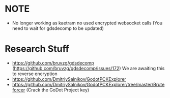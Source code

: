 # NOTE
- No longer working as kaetram no used encrypted websocket calls (You need to wait for gdsdecomp to be updated)

# Research Stuff
- https://github.com/bruvzg/gdsdecomp (https://github.com/bruvzg/gdsdecomp/issues/172) We are awaiting this to reverse encryption
- https://github.com/DmitriySalnikov/GodotPCKExplorer
- https://github.com/DmitriySalnikov/GodotPCKExplorer/tree/master/Bruteforcer (Crack the GoDot Project key)
